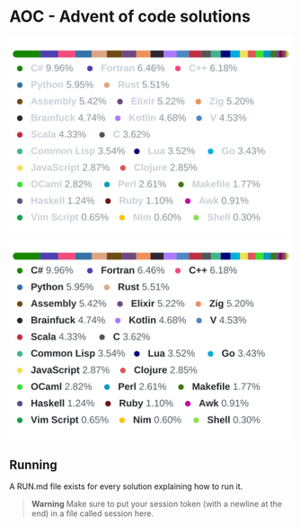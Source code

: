 # AOC - Advent of code solutions

![](https://raw.githubusercontent.com/viandoxdev/aoc/artifacts/langs_dark.svg#gh-dark-mode-only)
![](https://raw.githubusercontent.com/viandoxdev/aoc/artifacts/langs_light.svg#gh-light-mode-only)

## Running

A RUN.md file exists for every solution explaining how to run it.

> **Warning** 
> Make sure to put your session token (with a newline at the end) in a file called session here.
